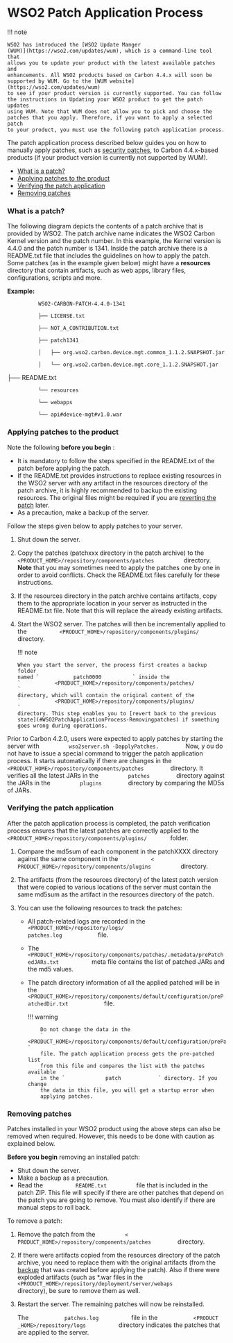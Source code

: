# WSO2 Patch Application Process

!!! note
    
    WSO2 has introduced the [WSO2 Update Manger
    (WUM)](https://wso2.com/updates/wum), which is a command-line tool that
    allows you to update your product with the latest available patches and
    enhancements. All WSO2 products based on Carbon 4.4.x will soon be
    supported by WUM. Go to the [WUM website](https://wso2.com/updates/wum)
    to see if your product version is currently supported. You can follow
    the instructions in Updating your WSO2 product to get the patch updates
    using WUM. Note that WUM does not allow you to pick and choose the
    patches that you apply. Therefore, if you want to apply a selected patch
    to your product, you must use the following patch application process.
    

The patch application process described below guides you on how to
manually apply patches, such as [security
patches](http://wso2.com/security-patch-releases/), to Carbon
4.4.x-based products (if your product version is currently not supported
by WUM).

-   [What is a patch?](#WSO2PatchApplicationProcess-Whatisapatch?)
-   [Applying patches to the
    product](#WSO2PatchApplicationProcess-Applyingpatchestotheproduct)
-   [Verifying the patch
    application](#WSO2PatchApplicationProcess-Verifyingthepatchapplication)
-   [Removing patches](#WSO2PatchApplicationProcess-Removingpatches)

  

### What is a patch?

The following diagram depicts the contents of a patch archive that is
provided by WSO2. The patch archive name indicates the WSO2 Carbon
Kernel version and the patch number. In this example, the Kernel version
is 4.4.0 and the patch number is 1341. Inside the patch archive there is
a README.txt file that includes the guidelines on how to apply the
patch. Some patches (as in the example given below) might have a
**resources** directory that contain artifacts, such as web apps,
library files, configurations, scripts and more.

**Example:**

`           WSO2-CARBON-PATCH-4.4.0-1341          `

`           ├── LICENSE.txt          `

`           ├── NOT_A_CONTRIBUTION.txt          `

`           ├── patch1341          `

`           │   ├── org.wso2.carbon.device.mgt.common_1.1.2.SNAPSHOT.jar          `

`           │   └── org.wso2.carbon.device.mgt.core_1.1.2.SNAPSHOT.jar          `

├── README.txt

`           └── resources          `

`           └── webapps          `

`           └── api#device-mgt#v1.0.war          `

### Applying patches to the product

Note the following **before you begin** :

-   It is mandatory to follow the steps specified in the README.txt of
    the patch before applying the patch.
-   If the README.txt provides instructions to replace existing
    resources in the WSO2 server with any artifact in the resources
    directory of the patch archive, it is highly recommended to backup
    the existing resources. The original files might be required if you
    are [reverting the
    patch](#WSO2PatchApplicationProcess-Removingpatches) later.  
-   As a precaution, make a backup of the server.

Follow the steps given below to apply patches to your server.

1.  Shut down the server.
2.  Copy the patches (patchxxx directory in the patch archive) to the
    `           <PRODUCT_HOME>/repository/components/patches          `
    directory. **Note** that you may sometimes need to apply the patches
    one by one in order to avoid conflicts. Check the README.txt files
    carefully for these instructions.  

3.  If the resources directory in the patch archive contains artifacts,
    copy them to the appropriate location in your server as instructed
    in the README.txt file. Note that this will replace the already
    existing artifacts.
4.  Start the WSO2 server. The patches will then be incrementally
    applied to the
    `           <PRODUCT_HOME>/repository/components/plugins/          `
    directory.  

    !!! note
    
        When you start the server, the process first creates a backup folder
        named `           patch0000          ` inside the
        `           <PRODUCT_HOME>/repository/components/patches/          `
        directory, which will contain the original content of the
        `           <PRODUCT_HOME>/repository/components/plugins/          `
        directory. This step enables you to [revert back to the previous
        state](#WSO2PatchApplicationProcess-Removingpatches) if something
        goes wrong during operations.
    

Prior to Carbon 4.2.0, users were expected to apply patches by starting
the server with `          wso2server.sh -DapplyPatches.         ` Now,
y ou do not have to issue a special command to trigger the patch
application process. It starts automatically if there are changes in the
`          <PRODUCT_HOME>/repository/components/patches         `
directory. It verifies all the latest JARs in the
`          patches         ` directory against the JARs in the
`          plugins         ` directory by comparing the MD5s of JARs.

### Verifying the patch application

After the patch application process is completed, the patch verification
process ensures that the latest patches are correctly applied to the
`         <PRODUCT_HOME>/repository/components/plugins/        ` folder.

1.  Compare the md5sum of each component in the patchXXXX directory
    against the same component in the
    `           <           PRODUCT_HOME>/repository/components/plugins          `
    directory.

2.  The artifacts (from the resources directory) of the latest patch
    version that were copied to various locations of the server must
    contain the same md5sum as the artifact in the resources directory
    of the patch.
3.  You can use the following resources to track the patches:  
    -   All patch-related logs are recorded in the
        `            <PRODUCT_HOME>/repository/logs/                         patches.log            `
        file.
    -   The
        `            <PRODUCT_HOME>/repository/components/patches/.metadata/prePatchedJARs.txt           `
        meta file contains the list of patched JARs and the md5 values.
    -   The patch directory information of all the applied patched will
        be in the
        `             <PRODUCT_HOME>/repository/components/default/configuration/prePatchedDir.txt            `
        file.  

        !!! warning
        
                Do not change the data in the
                `             <PRODUCT_HOME>/repository/components/default/configuration/prePatchedDir.txt            `
                file. The patch application process gets the pre-patched list
                from this file and compares the list with the patches available
                in the `             patch            ` directory. If you change
                the data in this file, you will get a startup error when
                applying patches.
        

### Removing patches

Patches installed in your WSO2 product using the above steps can also be
removed when required. However, this needs to be done with caution as
explained below.

**Before you begin** removing an installed patch:

-   Shut down the server.
-   Make a backup as a precaution.
-   Read the `           README.txt          ` file that is included in
    the patch ZIP. This file will specify if there are other patches
    that depend on the patch you are going to remove. You must also
    identify if there are manual steps to roll back.

To remove a patch:

1.  Remove the patch from the `          <         `
    `          PRODUCT_HOME>/repository/components/patches         `
    directory.
2.  If there were artifacts copied from the resources directory of the
    patch archive, you need to replace them with the original artifacts
    (from the [backup](#WSO2PatchApplicationProcess-note) that was
    created before applying the patch). Also if there were exploded
    artifacts (such as \*.war files in the
    `          <PRODUCT_HOME>/repository/deployment/server/webaps         `
    directory), be sure to remove them as well.  
3.  Restart the server. The remaining patches will now be reinstalled.  

    The `            patches.log           ` file in the
    `            <PRODUCT           `
    `            _HOME>/repository/logs           ` directory indicates
    the patches that are applied to the server.
